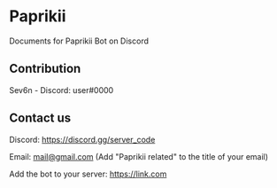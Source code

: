 # Paprikii
Documents for Paprikii Bot on Discord

## Contribution
Sev6n - Discord: user#0000


## Contact us

Discord: https://discord.gg/server_code

Email: mail@gmail.com (Add "Paprikii related" to the title of your email)

Add the bot to your server: https://link.com
